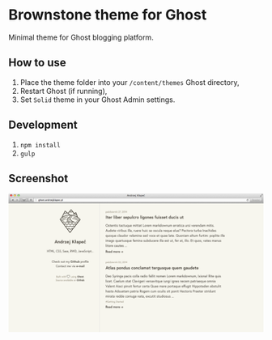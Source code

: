 # Brownstone theme for Ghost

Minimal theme for Ghost blogging platform.

## How to use

1. Place the theme folder into your ``/content/themes`` Ghost directory,
2. Restart Ghost (if running),
3. Set ``Solid`` theme in your Ghost Admin settings.

## Development

1. ``npm install``
2. ``gulp``

## Screenshot
![Screenshot](screenshot.png)
